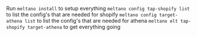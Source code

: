 Run `meltano install` to setup everything
`meltano config tap-shopify list` to list the config's that are needed for shopify
`meltano config target-athena list` to list the config's that are needed for athena
`meltano elt tap-shopify target-athena` to get everything going
